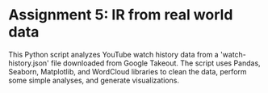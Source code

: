# Assignment 5: IR from real world data

This Python script analyzes YouTube watch history data from a 'watch-history.json' file downloaded from Google Takeout. The script uses Pandas, Seaborn, Matplotlib, and WordCloud libraries to clean the data, perform some simple analyses, and generate visualizations. 
